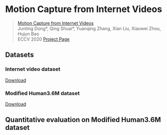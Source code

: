 # Motion Capture from Internet Videos



> [Motion Capture from Internet Videos](https://arxiv.org/pdf/2008.07931.pdf)  
> Junting Dong*, Qing Shuai*, Yuanqing Zhang, Xian Liu, Xiaowei Zhou, Hujun Bao   
> ECCV 2020 
> [Project Page](https://zju3dv.github.io/iMoCap/)



## Datasets

### Internet video dataset

[Download](https://drive.google.com/file/d/1yD9VuKo5g4QDHAcBDli8a7absUVtZCXC/view?usp=sharing)

### Modified Human3.6M dataset 

[Download](https://drive.google.com/file/d/10KQTrp-TK6XvZuo27Xz0BPLF38S074co/view?usp=sharing)

## Quantitative evaluation on Modified Human3.6M dataset 


